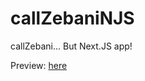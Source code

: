 # callZebaniNJS
callZebani... But Next.JS app!

Preview: [here](https://call-zebani-njs.vercel.app/)
